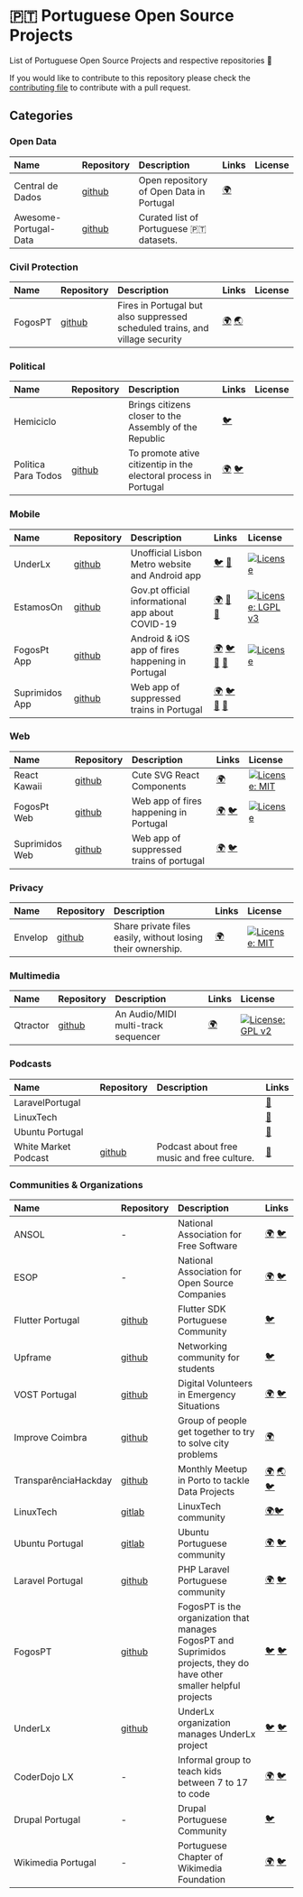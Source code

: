 # :portugal: Portuguese Open Source Projects

List of Portuguese Open Source Projects and respective repositories :hammer:

If you would like to contribute to this repository please check the [contributing file](CONTRIBUTING.md) to contribute with a pull request.

## Categories

### Open Data

| Name | Repository | Description | Links | License |
| :---------- | :---------- | :---------- | :---------- | :---------- |
| Central de Dados | [github](https://github.com/centraldedados) | Open repository of Open Data in Portugal | [:earth_africa:](http://centraldedados.pt/) |  
| Awesome-Portugal-Data | [github](https://github.com/rgllm/awesome-portugal-data) | Curated list of Portuguese 🇵🇹 datasets. |

### Civil Protection

| Name | Repository | Description | Links | License |
| :---------- | :---------- | :---------- | :---------- | :---------- |
| FogosPT | [github](https://github.com/fogosPT/) | Fires in Portugal but also suppressed scheduled trains, and village security  | [:earth_africa:](https://fogos.pt/) [:earth_asia:](https://suprimidos.pt/) |

### Political

| Name | Repository | Description | Links | License |
| :---------- | :---------- | :---------- | :---------- | :---------- |
| Hemiciclo |  | Brings citizens closer to the Assembly of the Republic | [:bird:](https://twitter.com/HemicicloPT) |
| Politica Para Todos | [github](https://github.com/Politica-Para-Todos) | To promote ative citizentip in the electoral process in Portugal | [:earth_africa:](https://www.politicaparatodos.pt/) [:bird:](https://twitter.com/politicaparatds)|

### Mobile

| Name | Repository | Description | Links | License |
| :---------- | :---------- | :---------- | :---------- | :---------- |
| UnderLx | [github](https://github.com/underlx) | Unofficial Lisbon Metro website and Android app | [:bird:](https://twitter.com/UnderLX) [:robot:](https://play.google.com/store/apps/details?id=im.tny.segvault.disturbances) | [![License](https://img.shields.io/badge/License-Apache%202.0-blue.svg)](https://opensource.org/licenses/Apache-2.0)
| EstamosOn | [github](https://github.com/vostpt/covid19-mobile) | Gov.pt official informational app about COVID-19  | [:earth_africa:](https://covid19estamoson.gov.pt/) [:robot:](https://play.google.com/store/apps/details?id=com.vost.covid19mobile) [:apple:](https://apps.apple.com/us/app/estamos-on-covid19/id1502916368) | [![License: LGPL v3](https://img.shields.io/badge/License-LGPL%20v3-blue.svg)](https://www.gnu.org/licenses/lgpl-3.0)
| FogosPt App | [github](https://github.com/FogosPT/fogosmobile) | Android & iOS app of fires happening in Portugal  | [:earth_africa:](https://fogos.pt/) [:bird:](https://twitter.com/fogospt) [:robot:](https://play.google.com/store/apps/details?id=com.tomahock.fogos) [:apple:](https://itunes.apple.com/us/app/fogos.pt/id1126944255) | [![License](https://img.shields.io/badge/License-Apache%202.0-blue.svg)](https://opensource.org/licenses/Apache-2.0)
| Suprimidos App | [github](https://github.com/FogosPT/suprimidosmobile) | Web app of suppressed trains in Portugal  | [:earth_africa:](https://suprimidos.pt/) [:bird:](https://twitter.com/SuprimidosPT) [:robot:]( https://play.google.com/store/apps/details?id=com.tomahock.suprimidos) [:apple:](https://itunes.apple.com/us/app/suprimidos-pt/id1444680898?ls=1&mt=8) |

### Web

| Name | Repository | Description | Links | License |
| :---------- | :---------- | :---------- | :---------- | :---------- |
| React Kawaii | [github](https://github.com/miukimiu/react-kawaii) | Cute SVG React Components | [:earth_africa:](https://react-kawaii.now.sh/) | [![License: MIT](https://img.shields.io/badge/License-MIT-yellow.svg)](https://opensource.org/licenses/MIT)
| FogosPt Web | [github](https://github.com/FogosPT/fogospt) | Web app of fires happening in Portugal  | [:earth_africa:](https://fogos.pt/) [:bird:](https://twitter.com/fogospt) | [![License](https://img.shields.io/badge/License-Apache%202.0-blue.svg)](https://opensource.org/licenses/Apache-2.0)
| Suprimidos Web | [github](https://github.com/FogosPT/suprimidos.pt) | Web app of suppressed trains of portugal  | [:earth_africa:](https://suprimidos.pt/) [:bird:](https://twitter.com/SuprimidosPT) |

### Privacy

| Name | Repository | Description | Links | License |
| :---------- | :---------- | :---------- | :---------- | :---------- |
| Envelop | [github](https://github.com/envelop-app) | Share private files easily, without losing their ownership. | [:earth_africa:](https://envelop.app/) | [![License: MIT](https://img.shields.io/badge/License-MIT-yellow.svg)](https://opensource.org/licenses/MIT)

### Multimedia

| Name | Repository | Description | Links | License |
| :---------- | :---------- | :---------- | :---------- | :---------- |
| Qtractor | [github](https://github.com/rncbc/qtractor) | An Audio/MIDI multi-track sequencer | [:earth_africa:](https://qtractor.sourceforge.io/) | [![License: GPL v2](https://img.shields.io/badge/License-GPL%20v2-blue.svg)](https://www.gnu.org/licenses/old-licenses/gpl-2.0.en.html) |

### Podcasts

| Name | Repository | Description | Links |
| :---------- | :---------- | :---------- | :---------- |
| LaravelPortugal | | | [:microphone:](https://laravelportugal.simplecast.com/)|
| LinuxTech | | | [:microphone:](https://linuxtech.pt/)|
| Ubuntu Portugal | | | [:microphone:](https://podcastubuntuportugal.org/)|
| White Market Podcast | [github](https://github.com/WhiteMarketPodcast) | Podcast about free music and free culture. | [:microphone:](https://www.whitemarketpodcast.eu/)

### Communities & Organizations

| Name | Repository | Description | Links |
| :---------- | :---------- | :---------- | :---------- |
| ANSOL | - | National Association for Free Software | [:earth_africa:](https://ansol.org/) [:bird:](https://twitter.com/ANSOL)
| ESOP | - | National Association for Open Source Companies | [:earth_africa:](https://www.esop.pt/) [:bird:](https://twitter.com/esop_pt)
| Flutter Portugal | [github](https://github.com/FlutterPortugal) | Flutter SDK Portuguese Community | [:bird:](https://twitter.com/FlutterPortugal) |
| Upframe | [github](https://github.com/upframe)|  Networking community for students | [:bird:](https://twitter.com/upframed) |  
| VOST Portugal | [github](https://github.com/vostpt/) | Digital Volunteers in Emergency Situations | [:earth_africa:](https://vost.pt) [:bird:](https://twitter.com/VOSTPT) |
| Improve Coimbra | [github](https://github.com/ImproveCoimbra) | Group of people get together to try to solve city problems | [:earth_africa:](https://improvecoimbra.org) |
| TransparênciaHackday | [github](https://github.com/transparenciahackday) | Monthly Meetup in Porto to tackle Data Projects | [:earth_africa:](https://datewithdata.pt/) [:earth_asia:](http://www.transparenciahackday.org/) [:bird:](https://twitter.com/thackdaypt) |
| LinuxTech | [gitlab](https://gitlab.com/linuxtechpt) | LinuxTech community| [:earth_africa:](https://linuxtech.pt/ )[:bird:](https://twitter.com/Linuxtechpt) |
| Ubuntu Portugal | [gitlab](https://gitlab.com/ubuntu-pt) | Ubuntu Portuguese community| [:earth_africa:](https://ubuntu-pt.org/ ) [:bird:](https://twitter.com/ubuntuportugal) |
| Laravel Portugal | [github](https://github.com/laravel-portugal) | PHP Laravel Portuguese community | [:earth_africa:](https://www.laravel.pt/) [:bird:](https://twitter.com/LaravelPortugal)|
| FogosPT | [github](https://github.com/FogosPT) | FogosPT is the organization that manages FogosPT and Suprimidos projects, they do have other smaller helpful projects | [:bird:](https://twitter.com/fogospt) [:bird:](https://twitter.com/SuprimidosPT) |
| UnderLx | [github](https://github.com/underlx) | UnderLx organization manages UnderLx project | [:bird:](https://twitter.com/fogospt) [:bird:](https://twitter.com/SuprimidosPT) |
| CoderDojo LX | - | Informal group to teach kids between 7 to 17 to code |  [:earth_africa:](https://www.coderdojo-lx.pt/) [:bird:](https://twitter.com/CoderDojoLX)
| Drupal Portugal | - | Drupal Portuguese Community | [:bird:](https://twitter.com/drupalportugal)
| Wikimedia Portugal | - | Portuguese Chapter of Wikimedia Foundation  | [:earth_africa:](https://pt.wikimedia.org/wiki/Wikimedia_Portugal) [:bird:](https://twitter.com/wikimediapt)



